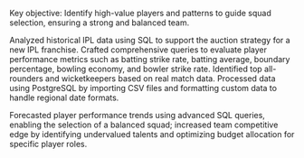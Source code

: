 Key objective: Identify high-value players and patterns to guide squad selection, ensuring a strong and balanced team.

Analyzed historical IPL data using SQL to support the auction strategy for a new IPL franchise. Crafted comprehensive queries to evaluate player performance metrics such as batting strike rate, batting average, boundary percentage, bowling economy, and bowler strike rate. Identified top all-rounders and wicketkeepers based on real match data. Processed data using PostgreSQL by importing CSV files and formatting custom data to handle regional date formats.



Forecasted player performance trends using advanced SQL queries, enabling the selection of a balanced squad; increased team competitive edge by identifying undervalued talents and optimizing budget allocation for specific player roles.
